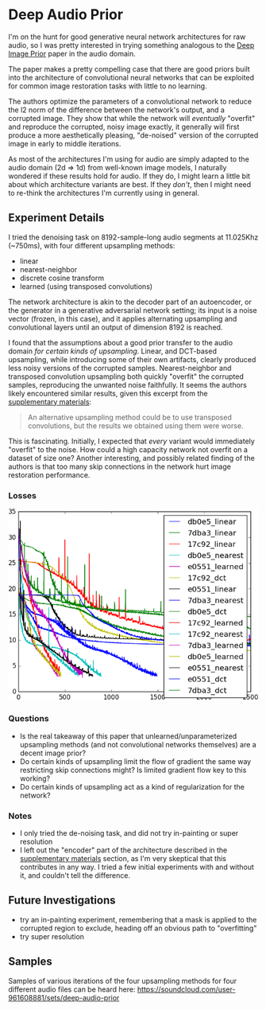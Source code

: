 # Deep Audio Prior

I'm on the hunt for good generative neural network architectures for raw audio,
so I was pretty interested in trying something analogous to the
[Deep Image Prior](https://dmitryulyanov.github.io/deep_image_prior) paper in
the audio domain.

The paper makes a pretty compelling case that there are good priors built into
the architecture of convolutional neural networks that can be exploited for
common image restoration tasks with little to no learning.

The authors optimize the parameters of a convolutional network to reduce the l2
norm of the difference between the network's output, and a corrupted image.  They
show that while the network will _eventually_ "overfit" and reproduce the
corrupted, noisy image exactly, it generally will first produce a more
aesthetically pleasing, "de-noised" version of the corrupted image in early to
middle iterations.

As most of the architectures I'm using for audio are simply adapted to the
audio domain (2d => 1d) from well-known image models, I naturally wondered if
these results hold for audio.  If they do, I might learn a little bit about which
architecture variants are best.  If they _don't_, then I might need to re-think
the architectures I'm currently using in general.


## Experiment Details
I tried the denoising task on 8192-sample-long audio segments at 11.025Khz
(~750ms), with four different upsampling methods:

- linear
- nearest-neighbor
- discrete cosine transform
- learned (using transposed convolutions)

The network architecture is akin to the decoder part of an autoencoder, or the
generator in a generative adversarial network setting; its input is a noise
vector (frozen, in this case), and it applies alternating upsampling and
convolutional layers until an output of dimension 8192 is reached.

I found that the assumptions about a good prior transfer to the audio domain
_for certain kinds of upsampling_.  Linear, and DCT-based upsampling, while
introducing some of their own artifacts, clearly produced less noisy versions
of the corrupted samples.  Nearest-neighbor and transposed convolution
upsampling both quickly "overfit" the corrupted samples, reproducing the
unwanted noise faithfully.  It seems the authors likely encountered similar
results, given this excerpt from the
[supplementary materials](https://box.skoltech.ru/index.php/s/ib52BOoV58ztuPM#pdfviewer):

> An alternative upsampling method could be to use transposed convolutions,
> but the results we obtained using them were worse.

This is fascinating.  Initially, I expected that _every_ variant would
immediately "overfit" to the noise.  How could a high capacity network not
overfit on a dataset of size one?  Another interesting, and possibly related
finding of the authors is that too many skip connections in the network hurt
image restoration performance.

### Losses

![Losses](samples/losses.png?raw=True)

### Questions
- Is the real takeaway of this paper that unlearned/unparameterized upsampling
  methods (and not convolutional networks themselves) are a decent image prior?
- Do certain kinds of upsampling limit the flow of gradient the same way
  restricting skip connections might?  Is limited gradient flow key to this
  working?
- Do certain kinds of upsampling act as a kind of regularization for the network?

### Notes
- I only tried the de-noising task, and did not try in-painting or super
resolution
- I left out the "encoder" part of the architecture described in the
[supplementary materials](https://box.skoltech.ru/index.php/s/ib52BOoV58ztuPM#pdfviewer)
section, as I'm very skeptical that this contributes in any way.  I tried a few
initial experiments with and without it, and couldn't tell the difference.


## Future Investigations
- try an in-painting experiment, remembering that a mask is applied to the
corrupted region to exclude, heading off an obvious path to "overfitting"
- try super resolution


## Samples

Samples of various iterations of the four upsampling methods for four different
audio files can be heard here:
https://soundcloud.com/user-961608881/sets/deep-audio-prior